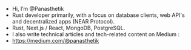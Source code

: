 - Hi, I’m @Panasthetik
- Rust developer primarily, with a focus on database clients, web API's and decentralized apps (NEAR Protocol).
- Rust, Next.js / React, MongoDB, PostgreSQL.
- I also write technical articles and tech-related content on Medium :
- https://medium.com/@panasthetik

<!---
Panasthetik/Panasthetik is a ✨ special ✨ repository because its `README.md` (this file) appears on your GitHub profile.
You can click the Preview link to take a look at your changes.
--->
